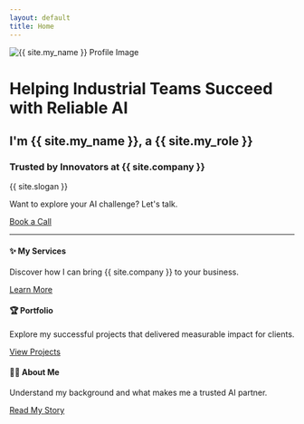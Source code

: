 ```yaml
---
layout: default
title: Home
---
```


<div class="container_center">
  <img src="{{ site.profile_image }}" alt="{{ site.my_name }} Profile Image" class="logo" />

  <h1>Helping Industrial Teams Succeed with Reliable AI</h1>
  <h2>I'm {{ site.my_name }}, a {{ site.my_role }}</h2>
  <h3>Trusted by Innovators at {{ site.company }}</h3>

  <div class="slogan">{{ site.slogan }}</div>

  <p>Want to explore your AI challenge? Let's talk.</p>
  <a href="{{ site.meeting_link }}" target="_blank" class="book-call-btn">Book a Call</a>

</div>
<hr />

<div class="highlights">
  <div>
    <i class="fa fa-star fa-2x"></i>
    <h4>✨ My Services</h4>
    <p>Discover how I can bring {{ site.company }} to your business.</p>
    <a href="services.md">Learn More</a>
  </div>
  <div>
    <i class="fa-solid fa-trophy fa-2x"></i>
    <h4>🏆 Portfolio</h4>
    <p>Explore my successful projects that delivered measurable impact for clients.</p>
    <a href="portfolio.md">View Projects</a>
  </div>
  <div>
    <i class="fa-solid fa-user-astronaut fa-2x"></i>
    <h4>👨‍🚀 About Me</h4>
    <p>Understand my background and what makes me a trusted AI partner.</p>
    <a href="about.md">Read My Story</a>
  </div>
</div>

<i class="fa-solid fa-user-astronaut"></i>
